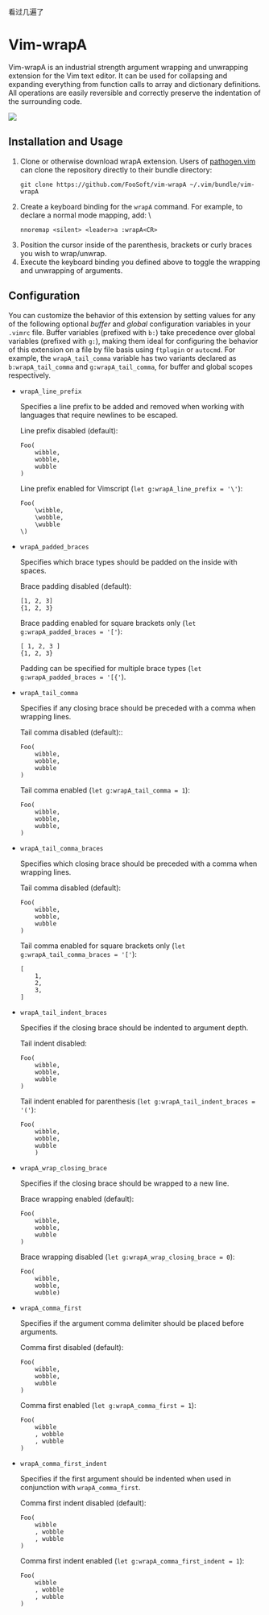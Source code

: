 看过几遍了







































<!-- +++
Area = "projects"
GitHub = "vim-wrapA"
Layout = "page"
Tags = ["wrapA", "vim", "mit license", "vimscript"]
Description = "Wrap and unwrap function arguments, lists, and dictionaries in Vim."
Collection = "ProjectsActive"
+++ -->

# Vim-wrapA

Vim-wrapA is an industrial strength argument wrapping and unwrapping extension for the Vim text editor. It can be used
for collapsing and expanding everything from function calls to array and dictionary definitions.  All operations are
easily reversible and correctly preserve the indentation of the surrounding code.

![](img/demo.gif)

## Installation and Usage

1.  Clone or otherwise download wrapA extension. Users of [pathogen.vim](https://github.com/tpope/vim-pathogen) can
    clone the repository directly to their bundle directory:
    ```
    git clone https://github.com/FooSoft/vim-wrapA ~/.vim/bundle/vim-wrapA
    ```
2.  Create a keyboard binding for the `wrapA` command. For example, to declare a normal mode mapping, add: \
    ```
    nnoremap <silent> <leader>a :wrapA<CR>
    ```
3.  Position the cursor inside of the parenthesis, brackets or curly braces you wish to wrap/unwrap.
4.  Execute the keyboard binding you defined above to toggle the wrapping and unwrapping of arguments.

## Configuration

You can customize the behavior of this extension by setting values for any of the following optional *buffer* and
*global* configuration variables in your `.vimrc` file. Buffer variables (prefixed with `b:`) take precedence over
global variables (prefixed with `g:`), making them ideal for configuring the behavior of this extension on a file by
file basis using `ftplugin` or `autocmd`. For example, the `wrapA_tail_comma` variable has two variants declared as
`b:wrapA_tail_comma` and `g:wrapA_tail_comma`, for buffer and global scopes respectively.

*   `wrapA_line_prefix`

    Specifies a line prefix to be added and removed when working with languages that require newlines to be escaped.

    Line prefix disabled (default):

    ```
    Foo(
        wibble,
        wobble,
        wubble
    )
    ```

    Line prefix enabled for Vimscript (`let g:wrapA_line_prefix = '\'`):

    ```
    Foo(
        \wibble,
        \wobble,
        \wubble
    \)
    ```

*   `wrapA_padded_braces`

    Specifies which brace types should be padded on the inside with spaces.

    Brace padding disabled (default):

    ```
    [1, 2, 3]
    {1, 2, 3}
    ```

    Brace padding enabled for square brackets only (`let g:wrapA_padded_braces = '['`):

    ```
    [ 1, 2, 3 ]
    {1, 2, 3}
    ```

    Padding can be specified for multiple brace types (`let g:wrapA_padded_braces = '[{'`).

*   `wrapA_tail_comma`

    Specifies if any closing brace should be preceded with a comma when wrapping lines.

    Tail comma disabled (default)::

    ```
    Foo(
        wibble,
        wobble,
        wubble
    )
    ```

    Tail comma enabled (`let g:wrapA_tail_comma = 1`):

    ```
    Foo(
        wibble,
        wobble,
        wubble,
    )
    ```

*   `wrapA_tail_comma_braces`

    Specifies which closing brace should be preceded with a comma when wrapping lines.

    Tail comma disabled (default):

    ```
    Foo(
        wibble,
        wobble,
        wubble
    )
    ```

    Tail comma enabled for square brackets only (`let g:wrapA_tail_comma_braces = '['`):

    ```
    [
        1,
        2,
        3,
    ]
    ```

*   `wrapA_tail_indent_braces`

    Specifies if the closing brace should be indented to argument depth.

    Tail indent disabled:

    ```
    Foo(
        wibble,
        wobble,
        wubble
    )
    ```

    Tail indent enabled for parenthesis (`let g:wrapA_tail_indent_braces = '('`):

    ```
    Foo(
        wibble,
        wobble,
        wubble
        )
    ```

*   `wrapA_wrap_closing_brace`

    Specifies if the closing brace should be wrapped to a new line.

    Brace wrapping enabled (default):

    ```
    Foo(
        wibble,
        wobble,
        wubble
    )
    ```

    Brace wrapping disabled (`let g:wrapA_wrap_closing_brace = 0`):

    ```
    Foo(
        wibble,
        wobble,
        wubble)
    ```

*   `wrapA_comma_first`

    Specifies if the argument comma delimiter should be placed before arguments.

    Comma first disabled (default):

    ```
    Foo(
        wibble,
        wobble,
        wubble
    )
    ```

    Comma first enabled (`let g:wrapA_comma_first = 1`):

    ```
    Foo(
        wibble
        , wobble
        , wubble
    )
    ```

*   `wrapA_comma_first_indent`

    Specifies if the first argument should be indented when used in conjunction with `wrapA_comma_first`.

    Comma first indent disabled (default):

    ```
    Foo(
        wibble
        , wobble
        , wubble
    )
    ```

    Comma first indent enabled (`let g:wrapA_comma_first_indent = 1`):

    ```
    Foo(
        wibble
        , wobble
        , wubble
    )
    ```
